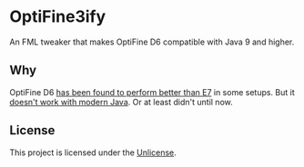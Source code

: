 # OptiFine3ify

An FML tweaker that makes OptiFine D6 compatible with Java 9 and higher.

## Why

OptiFine D6 [has been found to perform better than E7](https://gist.github.com/makamys/7cb74cd71d93a4332d2891db2624e17c#1-fastcraft-and-optifine-peculiarities) in some setups. But it [doesn't work with modern Java](https://github.com/GTNewHorizons/lwjgl3ify/issues/47). Or at least didn't until now.

## License

This project is licensed under the [Unlicense](UNLICENSE).
